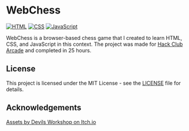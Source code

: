 # WebChess

[![HTML](https://img.shields.io/badge/HTML-5-E34F26)](https://developer.mozilla.org/en-US/docs/Web/HTML) [![CSS](https://img.shields.io/badge/CSS-3-1572B6)](https://developer.mozilla.org/en-US/docs/Web/CSS) [![JavaScript](https://img.shields.io/badge/JavaScript-ES6+-F7DF1E)](https://developer.mozilla.org/en-US/docs/Web/JavaScript)

WebChess is a browser-based chess game that I created to learn HTML, CSS, and JavaScript in this context. The project was made for [Hack Club Arcade](https://hackclub.com/arcade/) and completed in 25 hours.

## License

This project is licensed under the MIT License - see the [LICENSE](LICENSE) file for details.

## Acknowledgements

[Assets by Devils Workshop on Itch.io](https://devilsworkshop.itch.io/pixel-art-chess-asset-pack/)